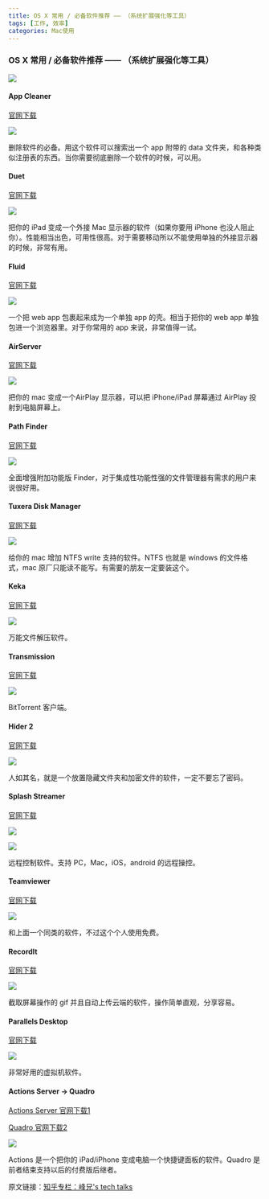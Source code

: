 ```yaml
---
title: OS X 常用 / 必备软件推荐 —— （系统扩展强化等工具）
tags: [工作, 效率]
categories: Mac使用
---
```



### OS X 常用 / 必备软件推荐 —— （系统扩展强化等工具）

![](http://7xrl2u.com1.z0.glb.clouddn.com/osx-common_software-prerequisites-recommended--system-expansion-to-strengthen-other-tools-0000.png)

#### App Cleaner
[官网下载](https://freemacsoft.net/appcleaner/)

![](http://7xrl2u.com1.z0.glb.clouddn.com/osx-common_software-prerequisites-recommended--system-expansion-to-strengthen-other-tools-0001.png)

删除软件的必备。用这个软件可以搜索出一个 app 附带的 data 文件夹，和各种类似注册表的东西。当你需要彻底删除一个软件的时候，可以用。


#### Duet

[官网下载](http://www.duetdisplay.com/)

![](http://7xrl2u.com1.z0.glb.clouddn.com/osx-common_software-prerequisites-recommended--system-expansion-to-strengthen-other-tools-0002.png)

把你的 iPad 变成一个外接 Mac 显示器的软件（如果你要用 iPhone 也没人阻止你）。性能相当出色，可用性很高。对于需要移动所以不能使用单独的外接显示器的时候，非常有用。


#### Fluid

[官网下载](http://fluidapp.com/)

![](http://7xrl2u.com1.z0.glb.clouddn.com/osx-common_software-prerequisites-recommended--system-expansion-to-strengthen-other-tools-0003.png)

一个把 web app 包裹起来成为一个单独 app 的壳。相当于把你的 web app 单独包进一个浏览器里。对于你常用的 app 来说，非常值得一试。


#### AirServer

[官网下载](https://www.airserver.com/)

![](http://7xrl2u.com1.z0.glb.clouddn.com/osx-common_software-prerequisites-recommended--system-expansion-to-strengthen-other-tools-0004.png)

把你的 mac 变成一个AirPlay 显示器，可以把 iPhone/iPad 屏幕通过 AirPlay 投射到电脑屏幕上。


#### Path Finder

[官网下载](http://www.cocoatech.com/pathfinder/)

![](http://7xrl2u.com1.z0.glb.clouddn.com/osx-common_software-prerequisites-recommended--system-expansion-to-strengthen-other-tools-0005.png)

全面增强附加功能版 Finder，对于集成性功能性强的文件管理器有需求的用户来说很好用。


#### Tuxera Disk Manager

[官网下载](https://www.tuxera.com/products/tuxera-ntfs-for-Mac/)

![](http://7xrl2u.com1.z0.glb.clouddn.com/osx-common_software-prerequisites-recommended--system-expansion-to-strengthen-other-tools-0006.png)

给你的 mac 增加 NTFS write 支持的软件。NTFS 也就是 windows 的文件格式，mac 原厂只能读不能写。有需要的朋友一定要装这个。


#### Keka

[官网下载](http://www.kekaosx.com/en/)

![](http://7xrl2u.com1.z0.glb.clouddn.com/osx-common_software-prerequisites-recommended--system-expansion-to-strengthen-other-tools-0007.png)

万能文件解压软件。


#### Transmission

[官网下载](https://www.transmissionbt.com/)

![](http://7xrl2u.com1.z0.glb.clouddn.com/osx-common_software-prerequisites-recommended--system-expansion-to-strengthen-other-tools-0008.png)

BitTorrent 客户端。


#### Hider 2

[官网下载](http://macpaw.com/hider)

![](http://7xrl2u.com1.z0.glb.clouddn.com/osx-common_software-prerequisites-recommended--system-expansion-to-strengthen-other-tools-0009.png)

人如其名，就是一个放置隐藏文件夹和加密文件的软件，一定不要忘了密码。


#### Splash Streamer

[官网下载](http://www.splashtop.com/)

![](http://7xrl2u.com1.z0.glb.clouddn.com/osx-common_software-prerequisites-recommended--system-expansion-to-strengthen-other-tools-0010.png)


![](http://7xrl2u.com1.z0.glb.clouddn.com/osx-common_software-prerequisites-recommended--system-expansion-to-strengthen-other-tools-0011.png)

远程控制软件。支持 PC，Mac，iOS，android 的远程操控。


#### Teamviewer

[官网下载](https://www.teamviewer.com/en/download/Mac/)

![](http://7xrl2u.com1.z0.glb.clouddn.com/osx-common_software-prerequisites-recommended--system-expansion-to-strengthen-other-tools-0012.png)

和上面一个同类的软件，不过这个个人使用免费。


#### RecordIt

[官网下载](http://recordit.co/)

![](http://7xrl2u.com1.z0.glb.clouddn.com/osx-common_software-prerequisites-recommended--system-expansion-to-strengthen-other-tools-0013.png)

截取屏幕操作的 gif 并且自动上传云端的软件，操作简单直观，分享容易。


#### Parallels Desktop

[官网下载](http://www.parallels.com/products/desktop/)

![](http://7xrl2u.com1.z0.glb.clouddn.com/osx-common_software-prerequisites-recommended--system-expansion-to-strengthen-other-tools-0014.png)

非常好用的虚拟机软件。

#### Actions Server -> Quadro

[Actions Server 官网下载1](http://getactionsapp.com/)

[Quadro 官网下载2](http://quadro.me/)

![](http://7xrl2u.com1.z0.glb.clouddn.com/osx-common_software-prerequisites-recommended--system-expansion-to-strengthen-other-tools-0015.png)

Actions 是一个把你的 iPad/iPhone 变成电脑一个快捷键面板的软件。Quadro 是前者结束支持以后的付费版后继者。


原文链接：[知乎专栏：峰兄's tech talks](https://zhuanlan.zhihu.com/p/21280914)






